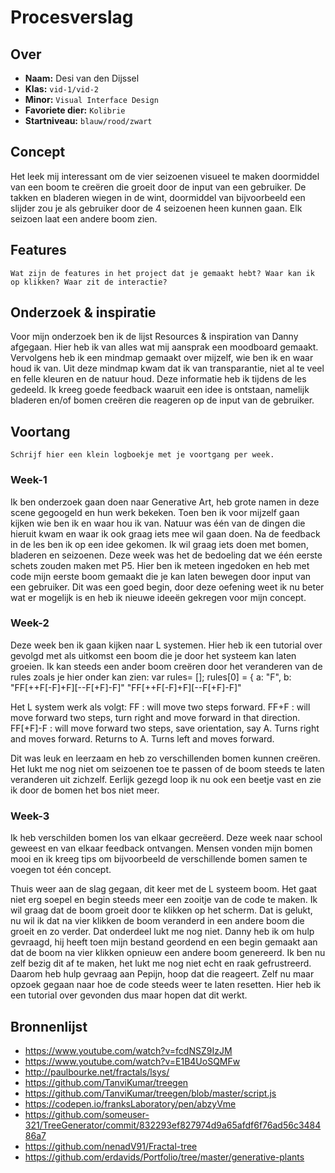 <!-- Vergeet je niet de comments uit te zetten voordat je begint met typen? 💬 -->

# Procesverslag

## Over
* **Naam:** Desi van den Dijssel
* **Klas:** `vid-1/vid-2`
* **Minor:** `Visual Interface Design`
* **Favoriete dier:** `Kolibrie`
* **Startniveau:** `blauw/rood/zwart`

## Concept
Het leek mij interessant om de vier seizoenen visueel te maken doormiddel van een boom te creëren die groeit door de input van een gebruiker. De takken en bladeren wiegen in de wint, doormiddel van bijvoorbeeld een slijder zou je als gebruiker door de 4 seizoenen heen kunnen gaan. Elk seizoen laat een andere boom zien.

## Features

`Wat zijn de features in het project dat je gemaakt hebt? Waar kan ik op klikken? Waar zit de interactie?`

## Onderzoek & inspiratie
Voor mijn onderzoek ben ik de lijst Resources & inspiration van Danny afgegaan. Hier heb ik van alles wat mij aansprak een moodboard gemaakt. Vervolgens heb ik een mindmap gemaakt over mijzelf, wie ben ik en waar houd ik van. Uit deze mindmap kwam dat ik van transparantie, niet al te veel en felle kleuren en de natuur houd. Deze informatie heb ik tijdens de les gedeeld. Ik kreeg goede feedback waaruit een idee is ontstaan, namelijk bladeren en/of bomen creëren die reageren op de input van de gebruiker.

## Voortang

`Schrijf hier een klein logboekje met je voortgang per week.`

### Week-1
Ik ben onderzoek gaan doen naar Generative Art, heb grote namen in deze scene gegoogeld en hun werk bekeken. Toen ben ik voor mijzelf gaan kijken wie ben ik en waar hou ik van. Natuur was één van de dingen die hieruit kwam en waar ik ook graag iets mee wil gaan doen. Na de feedback in de les ben ik op een idee gekomen. Ik wil graag iets doen met bomen, bladeren en seizoenen.
Deze week was het de bedoeling dat we één eerste schets zouden maken met P5. Hier ben ik meteen ingedoken en heb met code mijn eerste boom gemaakt die je kan laten bewegen door input van een gebruiker. Dit was een goed begin, door deze oefening weet ik nu beter wat er mogelijk is en heb ik nieuwe ideeën gekregen voor mijn concept.


### Week-2
Deze week ben ik gaan kijken naar L systemen. Hier heb ik een tutorial over gevolgd met als uitkomst een boom die je door het systeem kan laten groeien. Ik kan steeds een ander boom creëren door het veranderen van de rules zoals je hier onder kan zien:
var rules= [];
rules[0] = {
  a: "F",
  b: "FF[++F[-F]+F][--F[+F]-F]" "FF[++F[-F]+F][--F[+F]-F]"

Het L system werk als volgt:
FF : will move two steps forward.
FF+F : will move forward two steps, turn right and move forward in that direction.
FF[+F]-F : will move forward two steps, save orientation, say A.
Turns right and moves forward. Returns to A. Turns left and moves forward.

Dit was leuk en leerzaam en heb zo verschillenden bomen kunnen creëren. Het lukt me nog niet om seizoenen toe te passen of de boom steeds te laten veranderen uit zichzelf. Eerlijk gezegd loop ik nu ook een beetje vast en zie ik door de bomen het bos niet meer.


### Week-3
Ik heb verschilden bomen los van elkaar gecreëerd. Deze week naar school geweest en van elkaar feedback ontvangen. Mensen vonden mijn bomen mooi en ik kreeg tips om bijvoorbeeld de verschillende bomen samen te voegen tot één concept.

Thuis weer aan de slag gegaan, dit keer met de L systeem boom. Het gaat niet erg soepel en begin steeds meer een zooitje van de code te maken. Ik wil graag dat de boom groeit door te klikken op het scherm. Dat is gelukt, nu wil ik dat na vier klikken de boom veranderd in een andere boom die groeit en zo verder. Dat onderdeel lukt me nog niet. Danny heb ik om hulp gevraagd, hij heeft toen mijn bestand geordend en een begin gemaakt aan dat de boom na vier klikken opnieuw een andere boom genereerd. Ik ben nu zelf bezig dit af te maken, het lukt me nog niet echt en raak gefrustreerd. Daarom heb hulp gevraag aan Pepijn, hoop dat die reageert. Zelf nu maar opzoek gegaan naar hoe de code steeds weer te laten resetten. Hier heb ik een tutorial over gevonden dus maar hopen dat dit werkt.



## Bronnenlijst

* https://www.youtube.com/watch?v=fcdNSZ9IzJM
* https://www.youtube.com/watch?v=E1B4UoSQMFw
* http://paulbourke.net/fractals/lsys/
* https://github.com/TanviKumar/treegen
* https://github.com/TanviKumar/treegen/blob/master/script.js
* https://codepen.io/franksLaboratory/pen/abzyVme
* https://github.com/someuser-321/TreeGenerator/commit/832293ef827974d9a65afdf6f76ad56c348486a7
* https://github.com/nenadV91/Fractal-tree
* https://github.com/erdavids/Portfolio/tree/master/generative-plants
